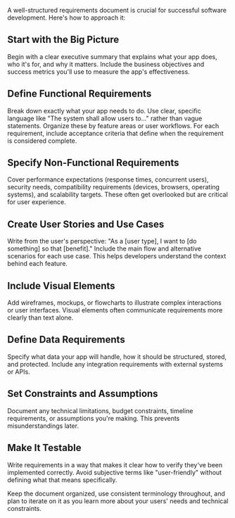 A well-structured requirements document is crucial for successful software development. Here's how to approach it:

## Start with the Big Picture

Begin with a clear executive summary that explains what your app does, who it's for, and why it matters. Include the business objectives and success metrics you'll use to measure the app's effectiveness.

## Define Functional Requirements

Break down exactly what your app needs to do. Use clear, specific language like "The system shall allow users to..." rather than vague statements. Organize these by feature areas or user workflows. For each requirement, include acceptance criteria that define when the requirement is considered complete.

## Specify Non-Functional Requirements

Cover performance expectations (response times, concurrent users), security needs, compatibility requirements (devices, browsers, operating systems), and scalability targets. These often get overlooked but are critical for user experience.

## Create User Stories and Use Cases

Write from the user's perspective: "As a [user type], I want to [do something] so that [benefit]." Include the main flow and alternative scenarios for each use case. This helps developers understand the context behind each feature.

## Include Visual Elements

Add wireframes, mockups, or flowcharts to illustrate complex interactions or user interfaces. Visual elements often communicate requirements more clearly than text alone.

## Define Data Requirements

Specify what data your app will handle, how it should be structured, stored, and protected. Include any integration requirements with external systems or APIs.

## Set Constraints and Assumptions

Document any technical limitations, budget constraints, timeline requirements, or assumptions you're making. This prevents misunderstandings later.

## Make It Testable

Write requirements in a way that makes it clear how to verify they've been implemented correctly. Avoid subjective terms like "user-friendly" without defining what that means specifically.

Keep the document organized, use consistent terminology throughout, and plan to iterate on it as you learn more about your users' needs and technical constraints.
